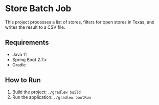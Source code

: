 # Store Batch Job

This project processes a list of stores, filters for open stores in Texas, and writes the result to a CSV file.

## Requirements
- Java 11
- Spring Boot 2.7.x
- Gradle

## How to Run
1. Build the project: `./gradlew build`
2. Run the application: `./gradlew bootRun`